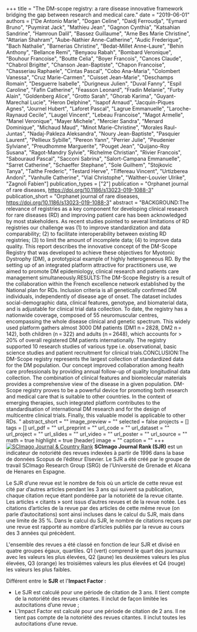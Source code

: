 +++
title = "The DM-scope registry: a rare disease innovative framework bridging the gap between research and medical care."
date = "2019-06-01"
authors = ["De Antonio Marie", "Dogan Celine", "Daidj Ferroudja", "Eymard Bruno", "Puymirat Jack", "Mathieu Jean", "Gagnon Cynthia", "Katsahian Sandrine", "Hamroun Dalil", "Bassez Guillaume", "Arne Bes Marie Christine", "Attarian Shahram", "Aube-Nathier Anne-Catherine", "Audic Frederique", "Bach Nathalie", "Barnerias Christine", "Bedat-Millet Anne-Laure", "Behin Anthony", "Bellance Remi", "Benyaou Rabah", "Bombard Veronique", "Bouhour Francoise", "Boutte Celia", "Boyer Francois", "Cances Claude", "Chabrol Brigitte", "Chanson Jean-Baptiste", "Chapon Francoise", "Chasseriau Raphaele", "Cintas Pascal", "Cobo Ana-Maria", "Colombert Vanessa", "Cruz Marie-Carmen", "Cuisset Jean-Marie", "Deschamps Romain", "Desguerre Isabelle", "Durigneux Julien", "Duval Fanny", "Espil Caroline", "Fafin Catherine", "Feasson Leonard", "Fradin Melanie", "Furby Alain", "Goldenberg Alice", "Grotto Sarah", "Ghorab Karima", "Guyant-Marechal Lucie", "Heron Delphine", "Isapof Arnaud", "Jacquin-Piques Agnes", "Journel Hubert", "Laforet Pascal", "Lagrue Emmanuelle", "Laroche-Raynaud Cecile", "Laugel Vincent", "Lebeau Francoise", "Magot Armelle", "Manel Veronique", "Mayer Michele", "Mercier Sandra", "Menard Dominique", "Michaud Maud", "Minot Marie-Christine", "Morales Raul-Juntas", "Nadaj-Pakleza Aleksandra", "Noury Jean-Baptiste", "Pasquier Laurent", "Pellieux Sybille", "Pereon Yann", "Perrier Julie", "Peudenier Sylviane", "Preudhomme Marguerite", "Pouget Jean", "Quijano-Roy Susana", "Ragot-Mandry Sylvie", "Richelme Christian", "Rivier Francois", "Sabouraud Pascal", "Sacconi Sabrina", "Salort-Campana Emmanuelle", "Sarret Catherine", "Schaeffer Stephane", "Sole Guilhem", "Stojkovic Tanya", "Taithe Frederic", "Testard Herve", "Tiffereau Vincent", "Urtizberea Andoni", "Vanhulle Catherine", "Vial Christophe", "Walther-Louvier Ulrike", "Zagnoli Fabien"]
publication_types = ["2"]
publication = "Orphanet journal of rare diseases, https://doi.org/10.1186/s13023-019-1088-3"
publication_short = "Orphanet journal of rare diseases, https://doi.org/10.1186/s13023-019-1088-3"
abstract = "BACKGROUND:The relevance of registries as a key component for developing clinical research for rare diseases (RD) and improving patient care has been acknowledged by most stakeholders. As recent studies pointed to several limitations of RD registries our challenge was (1) to improve standardization and data comparability; (2) to facilitate interoperability between existing RD registries; (3) to limit the amount of incomplete data; (4) to improve data quality. This report describes the innovative concept of the DM-Scope Registry that was developed to achieve these objectives for Myotonic Dystrophy (DM), a prototypical example of highly heterogeneous RD. By the setting up of an integrated platform attractive for practitioners use, we aimed to promote DM epidemiology, clinical research and patients care management simultaneously.RESULTS:The DM-Scope Registry is a result of the collaboration within the French excellence network established by the National plan for RDs. Inclusion criteria is all genetically confirmed DM individuals, independently of disease age of onset. The dataset includes social-demographic data, clinical features, genotype, and biomaterial data, and is adjustable for clinical trial data collection. To date, the registry has a nationwide coverage, composed of 55 neuromuscular centres, encompassing the whole disease clinical and genetic spectrum. This widely used platform gathers almost 3000 DM patients (DM1 n = 2828, DM2 n = 142), both children (n = 322) and adults (n = 2648), which accounts for &gt; 20% of overall registered DM patients internationally. The registry supported 10 research studies of various type i.e. observational, basic science studies and patient recruitment for clinical trials.CONCLUSION:The DM-Scope registry represents the largest collection of standardized data for the DM population. Our concept improved collaboration among health care professionals by providing annual follow-up of quality longitudinal data collection. The combination of clinical features and biomolecular materials provides a comprehensive view of the disease in a given population. DM-Scope registry proves to be a powerful device for promoting both research and medical care that is suitable to other countries. In the context of emerging therapies, such integrated platform contributes to the standardisation of international DM research and for the design of multicentre clinical trials. Finally, this valuable model is applicable to other RDs. "
abstract_short = ""
image_preview = ""
selected = false
projects = []
tags = []
url_pdf = ""
url_preprint = ""
url_code = ""
url_dataset = ""
url_project = ""
url_slides = ""
url_video = ""
url_poster = ""
url_source = ""
math = true
highlight = true
[header]
image = ""
caption = ""
+++
<a href="https://www.scimagojr.com/journalsearch.php?q=5700191213&amp;tip=sid&amp;exact=no" title="SCImago Journal &amp; Country Rank"><img border="0" src="https://www.scimagojr.com/journal_img.php?id=5700191213" alt="SCImago Journal &amp; Country Rank"  /></a>
**SCImago Journal Rank (SJR)** est un indicateur de notoriété des revues indexées à partir de 1996 dans la base de données Scopus de l’éditeur Elsevier. Le SJR a été créé par le groupe de travail SCImago Research Group (SRG) de l’Université de Grenade et Alcana de Henares en Espagne.  
  
Le SJR d’une revue est le nombre de fois où un article de cette revue est cité par d’autres articles pendant les 3 ans qui suivent sa publication, chaque citation reçue étant pondérée par la notoriété de la revue citante. Les articles « citants » sont issus d’autres revues et de la revue notée. Les citations d’articles de la revue par des articles de cette même revue (on parle d’autocitations) sont ainsi incluses dans le calcul du SJR, mais dans une limite de 35 %. Dans le calcul du SJR, le nombre de citations reçues par une revue est rapporté au nombre d’articles publiés par la revue au cours des 3 années qui précèdent.  
  
L'ensemble des revues a été classé en fonction de leur SJR et divisé en quatre groupes égaux, quartiles. Q1 (vert) comprend le quart des journaux avec les valeurs les plus élevées, Q2 (jaune) les deuxièmes valeurs les plus élevées, Q3 (orange) les troisièmes valeurs les plus élevées et Q4 (rouge) les valeurs les plus faibles.  
  
Différent entre le **SJR** et l'**Impact Factor** :  
- Le SJR est calculé pour une période de citation de 3 ans. Il tient compte de la notoriété des revues citantes. Il inclut de façon limitée les autocitations d’une revue ;  
- L'Impact Factor est calculé pour une période de citation de 2 ans. Il ne tient pas compte de la notoriété des revues citantes. Il inclut toutes les autocitations d’une revue.
